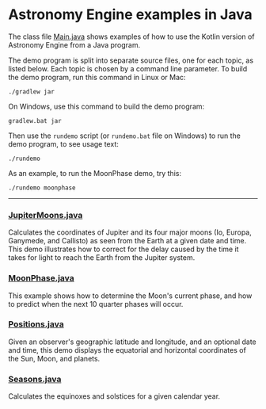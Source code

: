 # Astronomy Engine examples in Java

The class file [Main.java](src/main/java/io/github/cosinekitty/astronomy/demo/Main.java)
shows examples of how to use the Kotlin version of Astronomy Engine from a Java program.

The demo program is split into separate source files, one for each topic, as listed below.
Each topic is chosen by a command line parameter.
To build the demo program, run this command in Linux or Mac:

```
./gradlew jar
```

On Windows, use this command to build the demo program:

```
gradlew.bat jar
```

Then use the `rundemo` script (or `rundemo.bat` file on Windows) to
run the demo program, to see usage text:

```
./rundemo
```

As an example, to run the MoonPhase demo, try this:

```
./rundemo moonphase
```

---

### [JupiterMoons.java](src/main/java/io/github/cosinekitty/astronomy/demo/JupiterMoons.java)
Calculates the coordinates of Jupiter and its four major moons
(Io, Europa, Ganymede, and Callisto) as seen from the Earth
at a given date and time. This demo illustrates how to correct
for the delay caused by the time it takes for light to reach
the Earth from the Jupiter system.

### [MoonPhase.java](src/main/java/io/github/cosinekitty/astronomy/demo/MoonPhase.java)
This example shows how to determine the Moon's current phase,
and how to predict when the next 10 quarter phases will occur.

### [Positions.java](src/main/java/io/github/cosinekitty/astronomy/demo/Positions.java)
Given an observer's geographic latitude and longitude,
and an optional date and time, this demo displays the
equatorial and horizontal coordinates of the Sun, Moon, and planets.

### [Seasons.java](src/main/java/io/github/cosinekitty/astronomy/demo/Seasons.java)
Calculates the equinoxes and solstices for a given calendar year.
